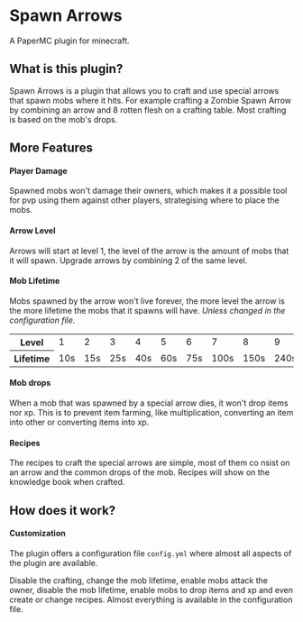 # Spawn Arrows

A PaperMC plugin for minecraft.

## What is this plugin?

Spawn Arrows is a plugin that allows you to craft and use special arrows that spawn mobs where it hits. For example crafting a Zombie Spawn Arrow by combining an arrow and 8 rotten flesh on a crafting table. Most crafting is based on the mob's drops.

## More Features

#### Player Damage
Spawned mobs won't damage their owners, which makes it a possible tool for pvp using them against other players, strategising where to place the mobs.

#### Arrow Level
Arrows will start at level 1, the level of the arrow is the amount of mobs that it will spawn. Upgrade arrows by combining 2 of the same level.

#### Mob Lifetime
Mobs spawned by the arrow won't live forever, the more level the arrow is the more lifetime the mobs that it spawns will have. *Unless changed in the configuration file.*
<table>
    <tr>
        <th>Level</th>
        <td>1</td>
        <td>2</td>
        <td>3</td>
        <td>4</td>
        <td>5</td>
        <td>6</td>
        <td>7</td>
        <td>8</td>
        <td>9</td>
        <td>10</td>
    </tr>
    <tr>
        <th>Lifetime</th>
        <td>10s</td>
        <td>15s</td>
        <td>25s</td>
        <td>40s</td>
        <td>60s</td>
        <td>75s</td>
        <td>100s</td>
        <td>150s</td>
        <td>240s</td>
        <td>320s</td>
    </tr>
</table>

#### Mob drops
When a mob that was spawned by a special arrow dies, it won't drop items nor xp. This is to prevent item farming, like multiplication, converting an item into other or converting items into xp.

#### Recipes
The recipes to craft the special arrows are simple, most of them co nsist on an arrow and the common drops of the mob. Recipes will show on the knowledge book when crafted.

## How does it work?

#### Customization
The plugin offers a configuration file `config.yml` where almost all aspects of the plugin are available.

Disable the crafting, change the mob lifetime, enable mobs attack the owner, disable the mob lifetime, enable mobs to drop items and xp and even create or change recipes. Almost everything is available in the configuration file.